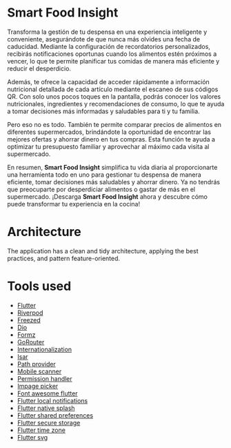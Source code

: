 # Smart Food Insight

Transforma la gestión de tu despensa en una experiencia inteligente y conveniente, asegurándote de que nunca más olvides una fecha de caducidad. Mediante la configuración de recordatorios personalizados, recibirás notificaciones oportunas cuando los alimentos estén próximos a vencer, lo que te permite planificar tus comidas de manera más eficiente y reducir el desperdicio.

Además, te ofrece la capacidad de acceder rápidamente a información nutricional detallada de cada artículo mediante el escaneo de sus códigos QR. Con solo unos pocos toques en la pantalla, podrás conocer los valores nutricionales, ingredientes y recomendaciones de consumo, lo que te ayuda a tomar decisiones más informadas y saludables para ti y tu familia.

Pero eso no es todo. También te permite comparar precios de alimentos en diferentes supermercados, brindándote la oportunidad de encontrar las mejores ofertas y ahorrar dinero en tus compras. Esta función te ayuda a optimizar tu presupuesto familiar y aprovechar al máximo cada visita al supermercado.

En resumen, **Smart Food Insight** simplifica tu vida diaria al proporcionarte una herramienta todo en uno para gestionar tu despensa de manera eficiente, tomar decisiones más saludables y ahorrar dinero. Ya no tendrás que preocuparte por desperdiciar alimentos o gastar de más en el supermercado. ¡Descarga **Smart Food Insight** ahora y descubre cómo puede transformar tu experiencia en la cocina!

# Architecture
The application has a clean and tidy architecture, applying the best practices, and pattern feature-oriented.

# Tools used
* [Flutter](https://flutter.dev/)
* [Riverpod](https://pub.dev/packages/riverpod)
* [Freezed](https://pub.dev/packages/freezed)
* [Dio](https://pub.dev/packages/dio)
* [Formz](https://pub.dev/packages/formz)
* [GoRouter](https://pub.dev/packages/go_router)
* [Internationalization](https://docs.flutter.dev/ui/accessibility-and-localization/internationalization)
* [Isar](https://pub.dev/packages/isar)
* [Path provider](https://pub.dev/packages/path_provider)
* [Mobile scanner](https://pub.dev/packages/mobile_scanner)
* [Permission handler](https://pub.dev/packages/permission_handler)
* [Impage picker](https://pub.dev/packages/image_picker)
* [Font awesome flutter](https://pub.dev/packages/font_awesome_flutter)
* [Flutter local notifications](https://pub.dev/packages/flutter_local_notifications)
* [Flutter native splash](https://pub.dev/packages/flutter_native_splash)
* [Flutter shared preferences](https://pub.dev/packages/shared_preferences)
* [Flutter secure storage](https://pub.dev/packages/flutter_secure_storage)
* [Flutter time zone](https://pub.dev/packages/flutter_timezone)
* [Flutter svg](https://pub.dev/packages/flutter_svg)
